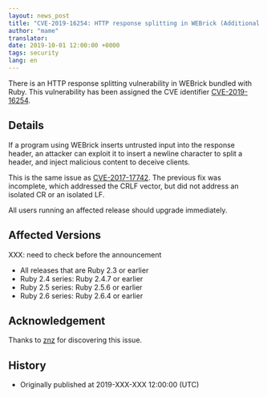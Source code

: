 ```yaml
---
layout: news_post
title: "CVE-2019-16254: HTTP response splitting in WEBrick (Additional fix)"
author: "mame"
translator:
date: 2019-10-01 12:00:00 +0000
tags: security
lang: en
---
```


There is an HTTP response splitting vulnerability in WEBrick bundled with Ruby. This vulnerability has been assigned the CVE identifier [CVE-2019-16254](https://cve.mitre.org/cgi-bin/cvename.cgi?name=CVE-2019-16254).

## Details

If a program using WEBrick inserts untrusted input into the response header, an attacker can exploit it to insert a newline character to split a header, and inject malicious content to deceive clients.

This is the same issue as [CVE-2017-17742](https://www.ruby-lang.org/en/news/2018/03/28/http-response-splitting-in-webrick-cve-2017-17742/).  The previous fix was incomplete, which addressed the CRLF vector, but did not address an isolated CR or an isolated LF.

All users running an affected release should upgrade immediately.

## Affected Versions

XXX: need to check before the announcement

* All releases that are Ruby 2.3 or earlier
* Ruby 2.4 series: Ruby 2.4.7 or earlier
* Ruby 2.5 series: Ruby 2.5.6 or earlier
* Ruby 2.6 series: Ruby 2.6.4 or earlier

## Acknowledgement

Thanks to [znz](https://hackerone.com/znz) for discovering this issue.

## History

* Originally published at 2019-XXX-XXX 12:00:00 (UTC)
